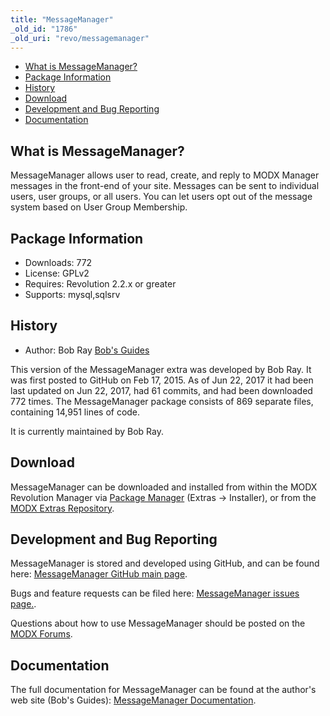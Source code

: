 ```yaml
---
title: "MessageManager"
_old_id: "1786"
_old_uri: "revo/messagemanager"
---
```


- [What is MessageManager?](#MessageManager-WhatisMessageManager)
- [Package Information](#MessageManager-Information)
- [History](#MessageManager-History)
- [Download](#MessageManager-Download)
- [Development and Bug Reporting](#MessageManager-DevelopmentandBugReporting)
- [Documentation](#MessageManager-Documentation)
 
What is MessageManager?
-----------------------

MessageManager allows user to read, create, and reply to MODX Manager messages in the front-end of your site. Messages can be sent to individual users, user groups, or all users. You can let users opt out of the message system based on User Group Membership.

Package Information
-------------------

- Downloads: 772
- License: GPLv2
- Requires: Revolution 2.2.x or greater
- Supports: mysql,sqlsrv

History
-------

- Author: Bob Ray [Bob's Guides](https://bobsguides.com)

 This version of the MessageManager extra was developed by Bob Ray. It was first posted to GitHub on Feb 17, 2015. As of Jun 22, 2017 it had been last updated on Jun 22, 2017, had 61 commits, and had been downloaded 772 times. The MessageManager package consists of 869 separate files, containing 14,951 lines of code.

It is currently maintained by Bob Ray.

Download
--------

 MessageManager can be downloaded and installed from within the MODX Revolution Manager via [Package Manager](/revolution/2.x/developing-in-modx/advanced-development/package-management "Package Manager") (Extras -> Installer), or from the [MODX Extras Repository](https://modx.com/extras/package/messagemanager).

Development and Bug Reporting 
------------------------------

 MessageManager is stored and developed using GitHub, and can be found here: [MessageManager GitHub main page](https://github.com/BobRay/MessageManager).

 Bugs and feature requests can be filed here: [MessageManager issues page.](https://github.com/BobRay/MessageManager/issues).

Questions about how to use MessageManager should be posted on the [MODX Forums](https://forums.modx.com).

Documentation
-------------

 The full documentation for MessageManager can be found at the author's web site (Bob's Guides): [MessageManager Documentation](https://bobsguides.com/messagemanager-tutorial.html).